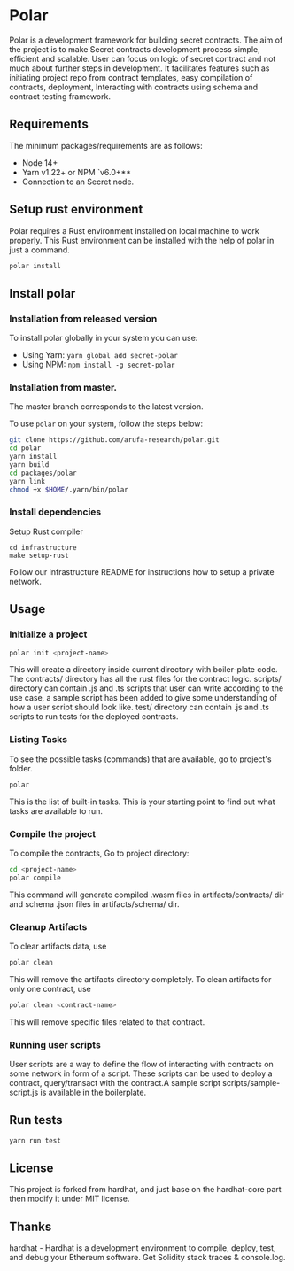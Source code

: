 # Polar

Polar is a development framework for building secret contracts. The aim of the project is to make Secret contracts development process simple, efficient and scalable. User can focus on logic of secret contract and not much about further steps in development. It facilitates features such as initiating project repo from contract templates, easy compilation of contracts, deployment, Interacting with contracts using schema and contract testing framework.

## Requirements

The minimum packages/requirements are as follows:
 
- Node 14+
- Yarn v1.22+ or NPM `v6.0+**
- Connection to an Secret node. 

## Setup rust environment

Polar requires a Rust environment installed on local machine to work properly. This Rust environment can be installed with the help of polar in just a command.

```bash
polar install
```

## Install polar

### Installation from released version

To install polar globally in your system you can use:
  - Using Yarn: `yarn global add secret-polar`
  - Using NPM: `npm install -g secret-polar`

### Installation from master.

The master branch corresponds to the latest version.

To use  `polar` on your system, follow the steps below:

```bash
git clone https://github.com/arufa-research/polar.git
cd polar
yarn install
yarn build
cd packages/polar
yarn link
chmod +x $HOME/.yarn/bin/polar
```

### Install dependencies

Setup Rust compiler

```
cd infrastructure
make setup-rust
```

Follow our infrastructure README for instructions how to setup a private network.

## Usage

### Initialize a project

```bash
polar init <project-name>
```

This will create a directory <project-name> inside current directory with boiler-plate code. The contracts/ directory has all the rust files for the contract logic. scripts/ directory can contain  .js and .ts scripts that user can write according to the use case, a sample script has been added to give some understanding of how a user script should look like. test/ directory can contain .js and .ts scripts to run tests for the deployed contracts.

### Listing Tasks

To see the possible tasks (commands) that are available, go to project's folder. 

```bash
polar
``` 

This is the list of built-in tasks. This is your starting point to find out what tasks are available to run.

### Compile the project

To compile the contracts, Go to project directory:

```bash
cd <project-name>
polar compile
```

This command will generate compiled .wasm files in artifacts/contracts/ dir and schema .json files in artifacts/schema/ dir.

### Cleanup Artifacts

To clear artifacts data, use

```bash
polar clean
``` 
This will remove the artifacts directory completely. To clean artifacts for only one contract, use

```bash
polar clean <contract-name>
``` 
This will remove specific files related to that contract.


### Running user scripts

User scripts are a way to define the flow of interacting with contracts on some network in form of a script. These scripts can be used to deploy a contract, query/transact with the contract.A sample script scripts/sample-script.js is available in the boilerplate.


## Run tests

```bash
yarn run test
```

## License

This project is forked from hardhat, and just base on the hardhat-core part then modify it under MIT license.

## Thanks

hardhat - Hardhat is a development environment to compile, deploy, test, and debug your Ethereum software. Get Solidity stack traces & console.log.

